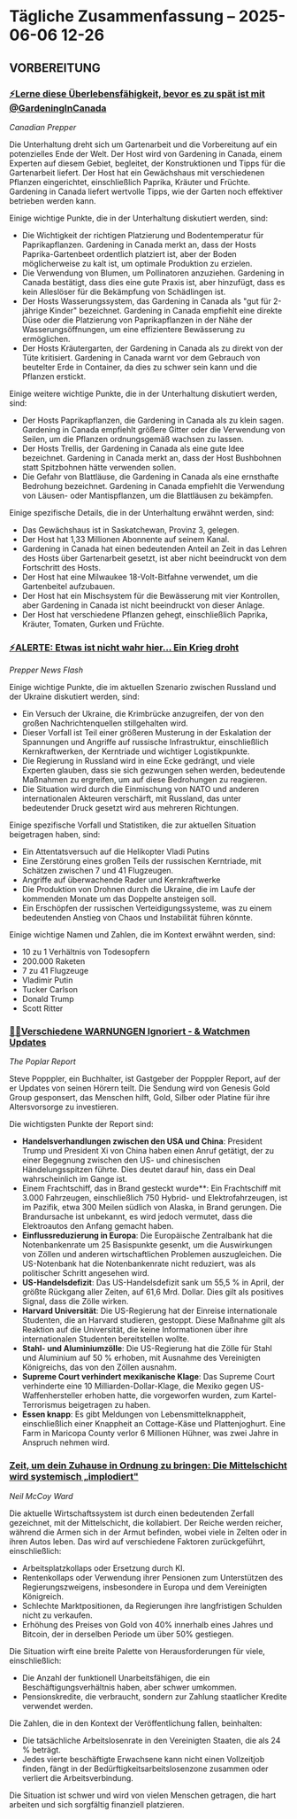 # Tägliche Zusammenfassung – 2025-06-06 12-26

## VORBEREITUNG

### [⚡Lerne diese Überlebensfähigkeit, bevor es zu spät ist mit @GardeningInCanada](https://www.youtube.com/watch?v=jnis3Iz-6VU)
*Canadian Prepper*

Die Unterhaltung dreht sich um Gartenarbeit und die Vorbereitung auf ein potenzielles Ende der Welt. Der Host wird von Gardening in Canada, einem Experten auf diesem Gebiet, begleitet, der Konstruktionen und Tipps für die Gartenarbeit liefert. Der Host hat ein Gewächshaus mit verschiedenen Pflanzen eingerichtet, einschließlich Paprika, Kräuter und Früchte. Gardening in Canada liefert wertvolle Tipps, wie der Garten noch effektiver betrieben werden kann.

Einige wichtige Punkte, die in der Unterhaltung diskutiert werden, sind:

* Die Wichtigkeit der richtigen Platzierung und Bodentemperatur für Paprikapflanzen. Gardening in Canada merkt an, dass der Hosts Paprika-Gartenbeet ordentlich platziert ist, aber der Boden möglicherweise zu kalt ist, um optimale Produktion zu erzielen.
* Die Verwendung von Blumen, um Pollinatoren anzuziehen. Gardening in Canada bestätigt, dass dies eine gute Praxis ist, aber hinzufügt, dass es kein Alleslöser für die Bekämpfung von Schädlingen ist.
* Der Hosts Wasserungssystem, das Gardening in Canada als "gut für 2-jährige Kinder" bezeichnet. Gardening in Canada empfiehlt eine direkte Düse oder die Platzierung von Paprikapflanzen in der Nähe der Wasserungsöffnungen, um eine effizientere Bewässerung zu ermöglichen.
* Der Hosts Kräutergarten, der Gardening in Canada als zu direkt von der Tüte kritisiert. Gardening in Canada warnt vor dem Gebrauch von beutelter Erde in Container, da dies zu schwer sein kann und die Pflanzen erstickt.

Einige weitere wichtige Punkte, die in der Unterhaltung diskutiert werden, sind:

* Der Hosts Paprikapflanzen, die Gardening in Canada als zu klein sagen. Gardening in Canada empfiehlt größere Gitter oder die Verwendung von Seilen, um die Pflanzen ordnungsgemäß wachsen zu lassen.
* Der Hosts Trellis, der Gardening in Canada als eine gute Idee bezeichnet. Gardening in Canada merkt an, dass der Host Bushbohnen statt Spitzbohnen hätte verwenden sollen.
* Die Gefahr von Blattläuse, die Gardening in Canada als eine ernsthafte Bedrohung bezeichnet. Gardening in Canada empfiehlt die Verwendung von Läusen- oder Mantispflanzen, um die Blattläusen zu bekämpfen.

Einige spezifische Details, die in der Unterhaltung erwähnt werden, sind:

* Das Gewächshaus ist in Saskatchewan, Provinz 3, gelegen.
* Der Host hat 1,33 Millionen Abonnente auf seinem Kanal.
* Gardening in Canada hat einen bedeutenden Anteil an Zeit in das Lehren des Hosts über Gartenarbeit gesetzt, ist aber nicht beeindruckt von dem Fortschritt des Hosts.
* Der Host hat eine Milwaukee 18-Volt-Bitfahne verwendet, um die Gartenbeitel aufzubauen.
* Der Host hat ein Mischsystem für die Bewässerung mit vier Kontrollen, aber Gardening in Canada ist nicht beeindruckt von dieser Anlage.
* Der Host hat verschiedene Pflanzen gehegt, einschließlich Paprika, Kräuter, Tomaten, Gurken und Früchte.

### [⚡ALERTE: Etwas ist nicht wahr hier... Ein Krieg droht ](https://www.youtube.com/watch?v=JeTRL0jbbE0)
*Prepper News Flash*

Einige wichtige Punkte, die im aktuellen Szenario zwischen Russland und der Ukraine diskutiert werden, sind:

* Ein Versuch der Ukraine, die Krimbrücke anzugreifen, der von den großen Nachrichtenquellen stillgehalten wird.
* Dieser Vorfall ist Teil einer größeren Musterung in der Eskalation der Spannungen und Angriffe auf russische Infrastruktur, einschließlich Kernkraftwerken, der Kerntriade und wichtiger Logistikpunkte.
* Die Regierung in Russland wird in eine Ecke gedrängt, und viele Experten glauben, dass sie sich gezwungen sehen werden, bedeutende Maßnahmen zu ergreifen, um auf diese Bedrohungen zu reagieren.
* Die Situation wird durch die Einmischung von NATO und anderen internationalen Akteuren verschärft, mit Russland, das unter bedeutender Druck gesetzt wird aus mehreren Richtungen.

Einige spezifische Vorfall und Statistiken, die zur aktuellen Situation beigetragen haben, sind:

* Ein Attentatsversuch auf die Helikopter Vladi Putins
* Eine Zerstörung eines großen Teils der russischen Kerntriade, mit Schätzen zwischen 7 und 41 Flugzeugen.
* Angriffe auf überwachende Rader und Kernkraftwerke
* Die Produktion von Drohnen durch die Ukraine, die im Laufe der kommenden Monate um das Doppelte ansteigen soll.
* Ein Erschöpfen der russischen Verteidigungssysteme, was zu einem bedeutenden Anstieg von Chaos und Instabilität führen könnte.

Einige wichtige Namen und Zahlen, die im Kontext erwähnt werden, sind:

* 10 zu 1 Verhältnis von Todesopfern
* 200.000 Raketen
* 7 zu 41 Flugzeuge
* Vladimir Putin
* Tucker Carlson
* Donald Trump
* Scott Ritter

### [🚨🚨Verschiedene WARNUNGEN Ignoriert - & Watchmen Updates](https://www.youtube.com/watch?v=dOaua-b_n0M)
*The Poplar Report*

Steve Popppler, ein Buchhalter, ist Gastgeber der Popppler Report, auf der er Updates von seinen Hörern teilt. Die Sendung wird von Genesis Gold Group gesponsert, das Menschen hilft, Gold, Silber oder Platine für ihre Altersvorsorge zu investieren.

Die wichtigsten Punkte der Report sind:

* **Handelsverhandlungen zwischen den USA und China**: President Trump und President Xi von China haben einen Anruf getätigt, der zu einer Begegnung zwischen den US- und chinesischen Händelungsspitzen führte. Dies deutet darauf hin, dass ein Deal wahrscheinlich im Gange ist.
* Einem Frachtschiff, das in Brand gesteckt wurde**: Ein Frachtschiff mit 3.000 Fahrzeugen, einschließlich 750 Hybrid- und Elektrofahrzeugen, ist im Pazifik, etwa 300 Meilen südlich von Alaska, in Brand gerungen. Die Brandursache ist unbekannt, es wird jedoch vermutet, dass die Elektroautos den Anfang gemacht haben.
* **Einflussreduzierung in Europa**: Die Europäische Zentralbank hat die Notenbankenrate um 25 Basispunkte gesenkt, um die Auswirkungen von Zöllen und anderen wirtschaftlichen Problemen auszugleichen. Die US-Notenbank hat die Notenbankenrate nicht reduziert, was als politischer Schritt angesehen wird.
* **US-Handelsdefizit**: Das US-Handelsdefizit sank um 55,5 % in April, der größte Rückgang aller Zeiten, auf 61,6 Mrd. Dollar. Dies gilt als positives Signal, dass die Zölle wirken.
* **Harvard Universität**: Die US-Regierung hat der Einreise internationale Studenten, die an Harvard studieren, gestoppt. Diese Maßnahme gilt als Reaktion auf die Universität, die keine Informationen über ihre internationalen Studenten bereitstellen wollte.
* **Stahl- und Aluminiumzölle**: Die US-Regierung hat die Zölle für Stahl und Aluminium auf 50 % erhoben, mit Ausnahme des Vereinigten Königreichs, das von den Zöllen ausnahm.
* **Supreme Court verhindert mexikanische Klage**: Das Supreme Court verhinderte eine 10 Milliarden-Dollar-Klage, die Mexiko gegen US-Waffenhersteller erhoben hatte, die vorgeworfen wurden, zum Kartel-Terrorismus beigetragen zu haben.
* **Essen knapp**: Es gibt Meldungen von Lebensmittelknappheit, einschließlich einer Knappheit an Cottage-Käse und Plattenjoghurt. Eine Farm in Maricopa County verlor 6 Millionen Hühner, was zwei Jahre in Anspruch nehmen wird.

### [Zeit, um dein Zuhause in Ordnung zu bringen: Die Mittelschicht wird systemisch „implodiert"](https://www.youtube.com/watch?v=NPoNbpWe2Iw)
*Neil McCoy Ward*

Die aktuelle Wirtschaftssystem ist durch einen bedeutenden Zerfall gezeichnet, mit der Mittelschicht, die kollabiert. Der Reiche werden reicher, während die Armen sich in der Armut befinden, wobei viele in Zelten oder in ihren Autos leben. Das wird auf verschiedene Faktoren zurückgeführt, einschließlich:

* Arbeitsplatzkollaps oder Ersetzung durch KI.
* Rentenkollaps oder Verwendung ihrer Pensionen zum Unterstützen des Regierungszweigens, insbesondere in Europa und dem Vereinigten Königreich.
* Schlechte Marktpositionen, da Regierungen ihre langfristigen Schulden nicht zu verkaufen.
* Erhöhung des Preises von Gold von 40% innerhalb eines Jahres und Bitcoin, der in derselben Periode um über 50% gestiegen.

Die Situation wirft eine breite Palette von Herausforderungen für viele, einschließlich:

* Die Anzahl der funktionell Unarbeitsfähigen, die ein Beschäftigungsverhältnis haben, aber schwer umkommen.
* Pensionskredite, die verbraucht, sondern zur Zahlung staatlicher Kredite verwendet werden.

Die Zahlen, die in den Kontext der Veröffentlichung fallen, beinhalten:

* Die tatsächliche Arbeitslosenrate in den Vereinigten Staaten, die als 24 % beträgt.
* Jedes vierte beschäftigte Erwachsene kann nicht einen Vollzeitjob finden, fängt in der Bedürftigkeitsarbeitslosenzone zusammen oder verliert die Arbeitsverbindung.

Die Situation ist schwer und wird von vielen Menschen getragen, die hart arbeiten und sich sorgfältig finanziell platzieren.